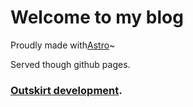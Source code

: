 # Welcome to my blog

Proudly made with[Astro](https://astro.build)~

Served though github pages.

### [Outskirt development](https://fracalo.github.io/fcalo_blog).
